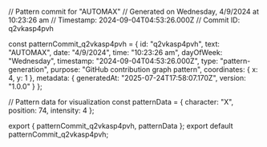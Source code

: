 // Pattern commit for "AUTOMAX"
// Generated on Wednesday, 4/9/2024 at 10:23:26 am
// Timestamp: 2024-09-04T04:53:26.000Z
// Commit ID: q2vkasp4pvh

const patternCommit_q2vkasp4pvh = {
  id: "q2vkasp4pvh",
  text: "AUTOMAX",
  date: "4/9/2024",
  time: "10:23:26 am",
  dayOfWeek: "Wednesday",
  timestamp: "2024-09-04T04:53:26.000Z",
  type: "pattern-generation",
  purpose: "GitHub contribution graph pattern",
  coordinates: {
    x: 4,
    y: 1
  },
  metadata: {
    generatedAt: "2025-07-24T17:58:07.170Z",
    version: "1.0.0"
  }
};

// Pattern data for visualization
const patternData = {
  character: "X",
  position: 74,
  intensity: 4
};

export { patternCommit_q2vkasp4pvh, patternData };
export default patternCommit_q2vkasp4pvh;

